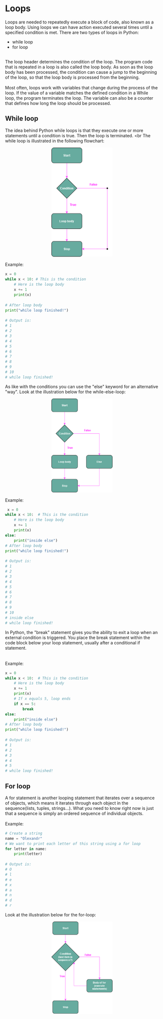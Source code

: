 # Loops

Loops are needed to repeatedly execute a block of code, also known as a loop body. Using loops we can have action executed several times until a specified condition is met. There are two types of loops in Python:<br>
- while loop
- for loop
<br>
The loop header determines the condition of the loop. The program code that is repeated in a loop is also called the loop body. As soon as the loop body has been processed, the condition can cause a jump to the beginning of the loop, so that the loop body is processed from the beginning.
<br>
<br>
Most often, loops work with variables that change during the process of the loop. If the value of a variable matches the defined condition in a While loop, the program terminates the loop. The variable can also be a counter that defines how long the loop should be processed.

## While loop

The idea behind Python while loops is that they execute one or more statements until a condition is true. Then the loop is terminated.
<br
The while loop is illustrated in the following flowchart:
    
<p align="center">
<img src="https://github.com/Olexandr-Andriyenko/Python-learning-path/blob/main/illustrations/img21.png" width="200">
<p>  
    
Example:
    
```python
x = 0
while x < 10: # This is the condition
    # Here is the loop body         
    x += 1
    print(x)
             
# After loop body
print("while loop finished!")

# Output is:
# 1
# 2
# 3
# 4
# 5
# 6
# 7
# 8
# 9
# 10          
# while loop finished!             
```
As like with the conditions you can use the "else" keyword for an alternative "way". Look at the illustration below for the while-else-loop:
             
<p align="center">
<img src="https://github.com/Olexandr-Andriyenko/Python-learning-path/blob/main/illustrations/img22.png" width="200">
<p> 

Example:
    
```python
 x = 0
while x < 10:  # This is the condition
    # Here is the loop body
    x += 1
    print(x)
else:
    print("inside else")
# After loop body
print("while loop finished!")

# Output is:
# 1
# 2
# 3
# 4
# 5
# 6
# 7
# 8
# 9
# 10
# inside else               
# while loop finished!   
```

In Python, the "break" statement gives you the ability to exit a loop when an external condition is triggered. You place the break statement within the code block below your loop statement, usually after a conditional if statement.    
<br>
<br>
Example:
```python
x = 0
while x < 10:  # This is the condition
    # Here is the loop body
    x += 1
    print(x)
    # If x equals 5, loop ends 
    if x == 5:
        break
else:
    print("inside else")
# After loop body
print("while loop finished!")

# Output is:
# 1
# 2
# 3
# 4
# 5
# while loop finished!    
```
## For loop
             
             
A for statement is another looping statement that iterates over a sequence of objects, which means it iterates through each object in the sequence(lists, tuples, strings...). What you need to know right now is just that a sequence is simply an ordered sequence of individual objects.
<br>
<br>
Example:
```python
# Create a string
name = "Olexandr"
# We want to print each letter of this string using a for loop
for letter in name:
    print(letter)
    
# Output is:
# O
# l
# e
# x
# a
# n
# d
# r
```
Look at the illustration below for the for-loop:
    
<p align="center">
<img src="https://github.com/Olexandr-Andriyenko/Python-learning-path/blob/main/illustrations/img23.png" width="200">
<p>     
